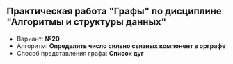 ## Практическая работа "Графы" по дисциплине "Алгоритмы и структуры данных" 
- Вариант: **№20**
- Алгоритм: **Определить число сильно связных компонент в орграфе**
- Способ представления графа: **Список дуг**
